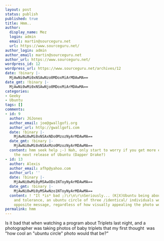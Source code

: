 ```yaml
---
layout: post
status: publish
published: true
title: Hmm..
author:
  display_name: Mez
  login: admin
  email: martin@sourceguru.net
  url: https://www.sourceguru.net/
author_login: admin
author_email: martin@sourceguru.net
author_url: https://www.sourceguru.net/
wordpress_id: 12
wordpress_url: https://www.sourceguru.net/archives/12
date: !binary |-
  MjAwNi0wMi0xNSAwNzo0MDoxMiArMDAwMA==
date_gmt: !binary |-
  MjAwNi0wMi0xNSAwNjo0MDoxMiArMDAwMA==
categories:
- Geeky
- Ubuntu
tags: []
comments:
- id: 9
  author: JGJones
  author_email: joe@gwallgofi.org
  author_url: http://gwallgofi.com
  date: !binary |-
    MjAwNi0wMi0xNSAxNDo0MzozNyArMDAwMA==
  date_gmt: !binary |-
    MjAwNi0wMi0xNSAxMzo0MzozNyArMDAwMA==
  content: hmm seek help ;-) Nah, only start to worry if you get more excited about
    the next release of Ubuntu (Dapper Drake?)
- id: 13
  author: Alexis
  author_email: afhp@yahoo.com
  author_url: ''
  date: !binary |-
    MjAwNi0wMi0yMSAwODo1NToyNyArMDAwMA==
  date_gmt: !binary |-
    MjAwNi0wMi0yMSAwNzo1NToyNyArMDAwMA==
  content: ! "It *is* bad ;)\r\n\r\nSeriously... (K|X)Ubuntu being about diversity
    and tolerance, an ubuntu circle of three /identical/ individuals would send the
    opposite message, regardless of how visually appealing the photo would be."
permalink: hmm
---
```

<p>Is it bad that when watching a program about Triplets last night, and a photographer was taking photos of baby triplets that my first thought  was "how cool an "ubuntu circle" photo would that be?"</p>
